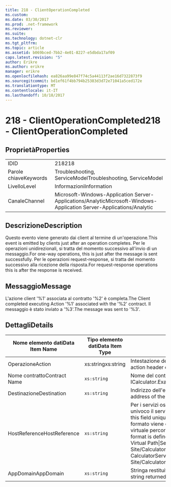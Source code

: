 ```yaml
---
title: 218 - ClientOperationCompleted
ms.custom: 
ms.date: 03/30/2017
ms.prod: .net-framework
ms.reviewer: 
ms.suite: 
ms.technology: dotnet-clr
ms.tgt_pltfrm: 
ms.topic: article
ms.assetid: b069bced-7bb2-4e01-8227-e5dbda17af09
caps.latest.revision: "5"
author: Erikre
ms.author: erikre
manager: erikre
ms.openlocfilehash: ea826aa99e847f74c5a44113f2ae16d7322873f9
ms.sourcegitcommit: bd1ef61f4bb794b25383d3d72e71041a5ced172e
ms.translationtype: MT
ms.contentlocale: it-IT
ms.lasthandoff: 10/18/2017
---
```

# <a name="218---clientoperationcompleted"></a><span data-ttu-id="c9531-102">218 - ClientOperationCompleted</span><span class="sxs-lookup"><span data-stu-id="c9531-102">218 - ClientOperationCompleted</span></span>
## <a name="properties"></a><span data-ttu-id="c9531-103">Proprietà</span><span class="sxs-lookup"><span data-stu-id="c9531-103">Properties</span></span>  
  
|||  
|-|-|  
|<span data-ttu-id="c9531-104">ID</span><span class="sxs-lookup"><span data-stu-id="c9531-104">ID</span></span>|<span data-ttu-id="c9531-105">218</span><span class="sxs-lookup"><span data-stu-id="c9531-105">218</span></span>|  
|<span data-ttu-id="c9531-106">Parole chiave</span><span class="sxs-lookup"><span data-stu-id="c9531-106">Keywords</span></span>|<span data-ttu-id="c9531-107">Troubleshooting, ServiceModel</span><span class="sxs-lookup"><span data-stu-id="c9531-107">Troubleshooting, ServiceModel</span></span>|  
|<span data-ttu-id="c9531-108">Livello</span><span class="sxs-lookup"><span data-stu-id="c9531-108">Level</span></span>|<span data-ttu-id="c9531-109">Informazioni</span><span class="sxs-lookup"><span data-stu-id="c9531-109">Information</span></span>|  
|<span data-ttu-id="c9531-110">Canale</span><span class="sxs-lookup"><span data-stu-id="c9531-110">Channel</span></span>|<span data-ttu-id="c9531-111">Microsoft-Windows-Application Server-Applications/Analytic</span><span class="sxs-lookup"><span data-stu-id="c9531-111">Microsoft-Windows-Application Server-Applications/Analytic</span></span>|  
  
## <a name="description"></a><span data-ttu-id="c9531-112">Descrizione</span><span class="sxs-lookup"><span data-stu-id="c9531-112">Description</span></span>  
 <span data-ttu-id="c9531-113">Questo evento viene generato dai client al termine di un'operazione.</span><span class="sxs-lookup"><span data-stu-id="c9531-113">This event is emitted by clients just after an operation completes.</span></span> <span data-ttu-id="c9531-114">Per le operazioni unidirezionali, si tratta del momento successivo all'invio di un messaggio.</span><span class="sxs-lookup"><span data-stu-id="c9531-114">For one-way operations, this is just after the message is sent successfully.</span></span> <span data-ttu-id="c9531-115">Per le operazioni request-response, si tratta del momento successivo alla ricezione della risposta.</span><span class="sxs-lookup"><span data-stu-id="c9531-115">For request-response operations this is after the response is received.</span></span>  
  
## <a name="message"></a><span data-ttu-id="c9531-116">Messaggio</span><span class="sxs-lookup"><span data-stu-id="c9531-116">Message</span></span>  
 <span data-ttu-id="c9531-117">L'azione client '%1' associata al contratto '%2' è completa.</span><span class="sxs-lookup"><span data-stu-id="c9531-117">The Client completed executing Action '%1' associated with the '%2' contract.</span></span> <span data-ttu-id="c9531-118">Il messaggio è stato inviato a '%3'.</span><span class="sxs-lookup"><span data-stu-id="c9531-118">The message was sent to '%3'.</span></span>  
  
## <a name="details"></a><span data-ttu-id="c9531-119">Dettagli</span><span class="sxs-lookup"><span data-stu-id="c9531-119">Details</span></span>  
  
|<span data-ttu-id="c9531-120">Nome elemento dati</span><span class="sxs-lookup"><span data-stu-id="c9531-120">Data Item Name</span></span>|<span data-ttu-id="c9531-121">Tipo elemento dati</span><span class="sxs-lookup"><span data-stu-id="c9531-121">Data Item Type</span></span>|<span data-ttu-id="c9531-122">Descrizione</span><span class="sxs-lookup"><span data-stu-id="c9531-122">Description</span></span>|  
|--------------------|--------------------|-----------------|  
|<span data-ttu-id="c9531-123">Operazione</span><span class="sxs-lookup"><span data-stu-id="c9531-123">Action</span></span>|<span data-ttu-id="c9531-124">xs:string</span><span class="sxs-lookup"><span data-stu-id="c9531-124">xs:string</span></span>|<span data-ttu-id="c9531-125">Intestazione dell'azione SOAP del messaggio in uscita.</span><span class="sxs-lookup"><span data-stu-id="c9531-125">The SOAP action header of the outgoing message.</span></span>|  
|<span data-ttu-id="c9531-126">Nome contratto</span><span class="sxs-lookup"><span data-stu-id="c9531-126">Contract Name</span></span>|`xs:string`|<span data-ttu-id="c9531-127">Nome del contratto.</span><span class="sxs-lookup"><span data-stu-id="c9531-127">The name of the contract.</span></span> <span data-ttu-id="c9531-128">Esempio: ICalculator.</span><span class="sxs-lookup"><span data-stu-id="c9531-128">Example: ICalculator.</span></span>|  
|<span data-ttu-id="c9531-129">Destinazione</span><span class="sxs-lookup"><span data-stu-id="c9531-129">Destination</span></span>|`xs:string`|<span data-ttu-id="c9531-130">Indirizzo dell'endpoint servizio a cui è stato inviato il messaggio.</span><span class="sxs-lookup"><span data-stu-id="c9531-130">The address of the service endpoint that the message was sent to.</span></span>|  
|<span data-ttu-id="c9531-131">HostReference</span><span class="sxs-lookup"><span data-stu-id="c9531-131">HostReference</span></span>|`xs:string`|<span data-ttu-id="c9531-132">Per i servizi ospitati su Web, questo campo identifica in modo univoco il servizio nella gerarchia Web.</span><span class="sxs-lookup"><span data-stu-id="c9531-132">For Web-hosted services, this field uniquely identifies the service in the Web hierarchy.</span></span> <span data-ttu-id="c9531-133">Il formato viene definito come ' nome sito Web dell'applicazione virtuale percorso &#124; Percorso virtuale servizio &#124; ServiceName'.</span><span class="sxs-lookup"><span data-stu-id="c9531-133">Its format is defined as 'Web Site Name Application Virtual Path&#124;Service Virtual Path&#124;ServiceName'.</span></span> <span data-ttu-id="c9531-134">Esempio: ' Default Web Site/CalculatorApplication &#124;/CalculatorService.svc &#124; CalculatorService'.</span><span class="sxs-lookup"><span data-stu-id="c9531-134">Example: 'Default Web Site/CalculatorApplication&#124;/CalculatorService.svc&#124;CalculatorService'.</span></span>|  
|<span data-ttu-id="c9531-135">AppDomain</span><span class="sxs-lookup"><span data-stu-id="c9531-135">AppDomain</span></span>|`xs:string`|<span data-ttu-id="c9531-136">Stringa restituita da AppDomain.CurrentDomain.FriendlyName.</span><span class="sxs-lookup"><span data-stu-id="c9531-136">The string returned by AppDomain.CurrentDomain.FriendlyName.</span></span>|
